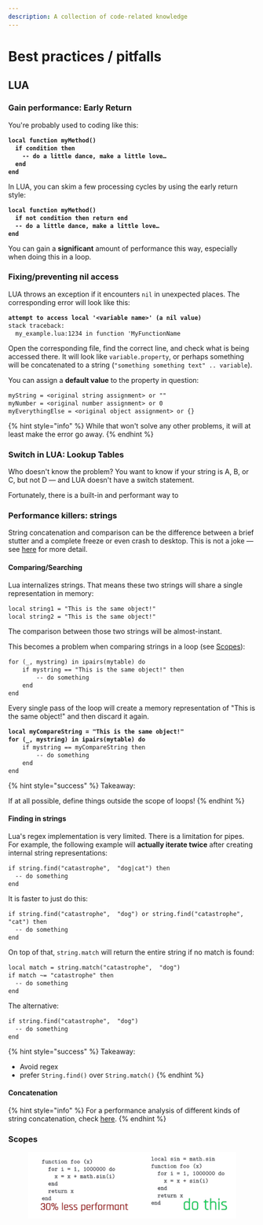 ```yaml
---
description: A collection of code-related knowledge
---
```


# Best practices / pitfalls

## LUA

### Gain performance: Early Return

You're probably used to coding like this:

<pre><code><strong>local function myMethod()
</strong><strong>  if condition then 
</strong><strong>    -- do a little dance, make a little love…
</strong><strong>  end
</strong><strong>end
</strong></code></pre>

In LUA, you can skim a few processing cycles by using the early return style:&#x20;

<pre><code><strong>local function myMethod()
</strong><strong>  if not condition then return end
</strong><strong>  -- do a little dance, make a little love…
</strong><strong>end
</strong></code></pre>

You can gain a **significant** amount of performance this way, especially when doing this in a loop.&#x20;

### Fixing/preventing nil access

LUA throws an exception if it encounters `nil` in unexpected places. The corresponding error will look like this:

<pre><code><strong>attempt to access local '&#x3C;variable name>' (a nil value)
</strong>stack traceback: 
  my_example.lua:1234 in function 'MyFunctionName
</code></pre>

Open the corresponding file, find the correct line, and check what is being accessed there. It will look like `variable.property`, or perhaps something will be concatenated to a string (`"something something text" .. variable`).&#x20;

You can assign a **default value** to the property in question:&#x20;

```
myString = <original string assignment> or ""
myNumber = <original number assignment> or 0
myEverythingElse = <original object assignment> or {}
```

{% hint style="info" %}
While that won't solve any other problems, it will at least make the error go away.
{% endhint %}

### Switch in LUA: Lookup Tables

Who doesn't know the problem? You want to know if your string is A, B, or C, but not D — and LUA doesn't have a switch statement.&#x20;

Fortunately, there is a built-in and performant way to&#x20;

### Performance killers: strings

String concatenation and comparison can be the difference between a brief stutter and a complete freeze or even crash to desktop. This is not a joke — see [here](https://www.lua.org/gems/sample.pdf) for more detail.

#### Comparing/Searching

Lua internalizes strings. That means these two strings will share a single representation in memory:

```
local string1 = "This is the same object!"
local string2 = "This is the same object!"
```

The comparison between those two strings will be almost-instant.&#x20;

This becomes a problem when comparing strings in a loop (see [Scopes](scripting-best-practices-pitfalls.md#scopes)):

```
for (_, mystring) in ipairs(mytable) do
    if mystring == "This is the same object!" then
        -- do something
    end
end
```

Every single pass of the loop will create a memory representation of  "This is the same object!" and then discard it again.&#x20;

<pre><code><strong>local myCompareString = "This is the same object!"
</strong><strong>for (_, mystring) in ipairs(mytable) do
</strong>    if mystring == myCompareString then
        -- do something
    end
end
</code></pre>

{% hint style="success" %}
Takeaway:

If at all possible, define things outside the scope of loops!
{% endhint %}

#### Finding in strings

Lua's regex implementation is very limited. There is a limitation for pipes. For example, the following example will **actually iterate twice** after creating internal string representations:

```
if string.find("catastrophe",  "dog|cat") then 
  -- do something
end
```

It is faster to just do this:

```
if string.find("catastrophe",  "dog") or string.find("catastrophe",  "cat") then 
  -- do something
end
```

On top of that, `string.match` will return the entire string if no match is found:

```
local match = string.match("catastrophe",  "dog")
if match ~= "catastrophe" then
  -- do something
end
```

The alternative:

```
if string.find("catastrophe",  "dog")
  -- do something
end
```

{% hint style="success" %}
Takeaway:

* Avoid regex
* prefer `String.find()` over `String.match()`
{% endhint %}

#### Concatenation

{% hint style="info" %}
For a performance analysis of different kinds of string concatenation, check [here](https://dannyguo.medium.com/how-to-concatenate-strings-in-lua-d2164cc5922f).
{% endhint %}

### Scopes

<figure><img src="../../.gitbook/assets/lua_scope_performance.png" alt=""><figcaption></figcaption></figure>



